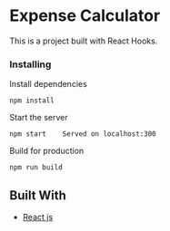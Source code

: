 # Expense Calculator
This is a project built with React Hooks. 


### Installing

Install dependencies

```
npm install
```


Start the server

```
npm start    Served on localhost:300
```

Build for production

```
npm run build
```


## Built With

* [React js](https://reactjs.org/)






